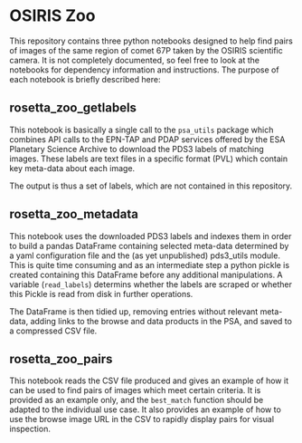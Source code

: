 # OSIRIS Zoo
This repository contains three python notebooks designed to help find pairs of images of the same region of comet 67P taken by the OSIRIS scientific camera. It is not completely documented, so feel free to look at the notebooks for dependency information and instructions. The purpose of each notebook is briefly described here:

## rosetta_zoo_getlabels
This notebook is basically a single call to the `psa_utils` package which combines API calls to the EPN-TAP and PDAP services offered by the ESA Planetary Science Archive to download the PDS3 labels of matching images. These labels are text files in a specific format (PVL) which contain key meta-data about each image.

The output is thus a set of labels, which are not contained in this repository.

## rosetta_zoo_metadata
This notebook uses the downloaded PDS3 labels and indexes them in order to build a pandas DataFrame containing selected meta-data determined by a yaml configuration file and the (as yet unpublished) pds3_utils module. This is quite time consuming and as an intermediate step a python pickle is created containing this DataFrame before any additional manipulations. A variable (`read_labels`) determins whether the labels are scraped or whether this Pickle is read from disk in further operations.

The DataFrame is then tidied up, removing entries without relevant meta-data, adding links to the browse and data products in the PSA, and saved to a compressed CSV file.

## rosetta_zoo_pairs
This notebook reads the CSV file produced and gives an example of how it can be used to find pairs of images which meet certain criteria. It is provided as an example only, and the `best_match` function should be adapted to the individual use case. It also provides an example of how to use the browse image URL in the CSV to rapidly display pairs for visual inspection.